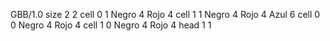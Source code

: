 <gs-board> GBB/1.0
size 2 2
cell 0 1 Negro 4 Rojo 4 
cell 1 1 Negro 4 Rojo 4 Azul 6
cell 0 0 Negro 4 Rojo 4 
cell 1 0 Negro 4 Rojo 4 
head 1 1
 </gs-board>